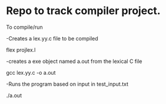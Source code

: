 # Repo to track compiler project.

To compile/run

-Creates a lex.yy.c file to be compiled

flex projlex.l 

-creates a exe object named a.out from the lexical C file

gcc lex.yy.c -o a.out 

-Runs the program based on input in test_input.txt

./a.out 
